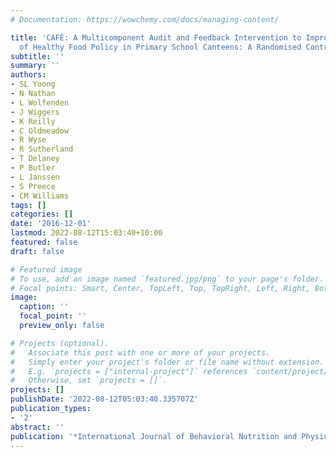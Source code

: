 ```yaml
---
# Documentation: https://wowchemy.com/docs/managing-content/

title: 'CAFÉ: A Multicomponent Audit and Feedback Intervention to Improve Implementation
  of Healthy Food Policy in Primary School Canteens: A Randomised Controlled Trial'
subtitle: ''
summary: ''
authors:
- SL Yoong
- N Nathan
- L Wolfenden
- J Wiggers
- K Reilly
- C Oldmeadow
- R Wyse
- R Sutherland
- T Delaney
- P Butler
- L Janssen
- S Preece
- CM Williams
tags: []
categories: []
date: '2016-12-01'
lastmod: 2022-08-12T15:03:40+10:00
featured: false
draft: false

# Featured image
# To use, add an image named `featured.jpg/png` to your page's folder.
# Focal points: Smart, Center, TopLeft, Top, TopRight, Left, Right, BottomLeft, Bottom, BottomRight.
image:
  caption: ''
  focal_point: ''
  preview_only: false

# Projects (optional).
#   Associate this post with one or more of your projects.
#   Simply enter your project's folder or file name without extension.
#   E.g. `projects = ["internal-project"]` references `content/project/deep-learning/index.md`.
#   Otherwise, set `projects = []`.
projects: []
publishDate: '2022-08-12T05:03:40.335707Z'
publication_types:
- '2'
abstract: ''
publication: '*International Journal of Behavioral Nutrition and Physical Activity*'
---
```

